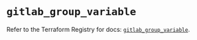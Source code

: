 # `gitlab_group_variable`

Refer to the Terraform Registry for docs: [`gitlab_group_variable`](https://registry.terraform.io/providers/gitlabhq/gitlab/17.0.0/docs/resources/group_variable).
